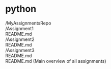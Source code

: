 # python
/MyAssignmentsRepo  
  /Assignment1  
    README.md  
  /Assignment2  
    README.md  
  /Assignment3  
    README.md  
  README.md (Main overview of all assignments)

